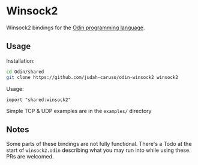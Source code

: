 # Winsock2 

Winsock2 bindings for the [Odin programming language](http://odin-lang.org/).

## Usage

Installation: 

```bash
cd Odin/shared
git clone https://github.com/judah-caruso/odin-winsock2 winsock2
```

Usage: 

```odin
import "shared:winsock2"
```

Simple TCP & UDP examples are in the `examples/` directory


## Notes

Some parts of these bindings are not fully functional. There's a Todo at the start of `winsock2.odin` describing what you may run into while using these. PRs are welcomed.